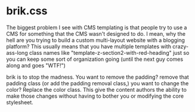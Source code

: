brik.css
==

The biggest problem I see with CMS templating is that people try to use a CMS for something that the CMS wasn't designed to do. I mean, why the hell are you trying to build a custom multi-layout website with a blogging platform? This usually means that you have multiple templates with crazy-ass-long class names like "template-z-section2-with-red-heading" just so you can keep some sort of organization going (until the next guy comes along and goes "WTF!")

brik is to stop the madness. You want to remove the padding? remove that padding class (or add the padding removal class,) you want to change the color? Replace the color class. This give the content authors the ability to make those changes without having to bother you or modifying the core stylesheet.


